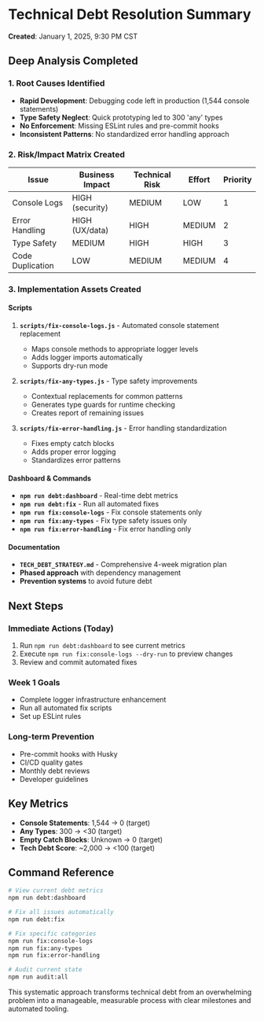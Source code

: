 # Technical Debt Resolution Summary

**Created**: January 1, 2025, 9:30 PM CST

## Deep Analysis Completed

### 1. Root Causes Identified
- **Rapid Development**: Debugging code left in production (1,544 console statements)
- **Type Safety Neglect**: Quick prototyping led to 300 'any' types
- **No Enforcement**: Missing ESLint rules and pre-commit hooks
- **Inconsistent Patterns**: No standardized error handling approach

### 2. Risk/Impact Matrix Created

| Issue | Business Impact | Technical Risk | Effort | Priority |
|-------|----------------|----------------|---------|----------|
| Console Logs | HIGH (security) | MEDIUM | LOW | 1 |
| Error Handling | HIGH (UX/data) | HIGH | MEDIUM | 2 |
| Type Safety | MEDIUM | HIGH | HIGH | 3 |
| Code Duplication | LOW | MEDIUM | MEDIUM | 4 |

### 3. Implementation Assets Created

#### Scripts
1. **`scripts/fix-console-logs.js`** - Automated console statement replacement
   - Maps console methods to appropriate logger levels
   - Adds logger imports automatically
   - Supports dry-run mode

2. **`scripts/fix-any-types.js`** - Type safety improvements
   - Contextual replacements for common patterns
   - Generates type guards for runtime checking
   - Creates report of remaining issues

3. **`scripts/fix-error-handling.js`** - Error handling standardization
   - Fixes empty catch blocks
   - Adds proper error logging
   - Standardizes error patterns

#### Dashboard & Commands
- **`npm run debt:dashboard`** - Real-time debt metrics
- **`npm run debt:fix`** - Run all automated fixes
- **`npm run fix:console-logs`** - Fix console statements only
- **`npm run fix:any-types`** - Fix type safety issues only
- **`npm run fix:error-handling`** - Fix error handling only

#### Documentation
- **`TECH_DEBT_STRATEGY.md`** - Comprehensive 4-week migration plan
- **Phased approach** with dependency management
- **Prevention systems** to avoid future debt

## Next Steps

### Immediate Actions (Today)
1. Run `npm run debt:dashboard` to see current metrics
2. Execute `npm run fix:console-logs --dry-run` to preview changes
3. Review and commit automated fixes

### Week 1 Goals
- Complete logger infrastructure enhancement
- Run all automated fix scripts
- Set up ESLint rules

### Long-term Prevention
- Pre-commit hooks with Husky
- CI/CD quality gates
- Monthly debt reviews
- Developer guidelines

## Key Metrics
- **Console Statements**: 1,544 → 0 (target)
- **Any Types**: 300 → <30 (target)
- **Empty Catch Blocks**: Unknown → 0 (target)
- **Tech Debt Score**: ~2,000 → <100 (target)

## Command Reference
```bash
# View current debt metrics
npm run debt:dashboard

# Fix all issues automatically
npm run debt:fix

# Fix specific categories
npm run fix:console-logs
npm run fix:any-types
npm run fix:error-handling

# Audit current state
npm run audit:all
```

This systematic approach transforms technical debt from an overwhelming problem into a manageable, measurable process with clear milestones and automated tooling.